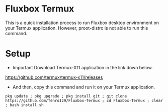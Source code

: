 # Fluxbox Termux 

This is a quick installation process to run Fluxbox desktop environment on your Termux application. However, proot-distro is not able to run this command.

# Setup

- Important
Download Termux-X11 application in the link down below.

https://github.com/termux/termux-x11/releases

- And then, copy this command and run it on your Termux application.

```
pkg update ; pkg upgrade ; pkg install git ; git clone https://github.com/Tenro129/Fluxbox-Termux ; cd Fluxbox-Termux ; clear ; bash install.sh
```
